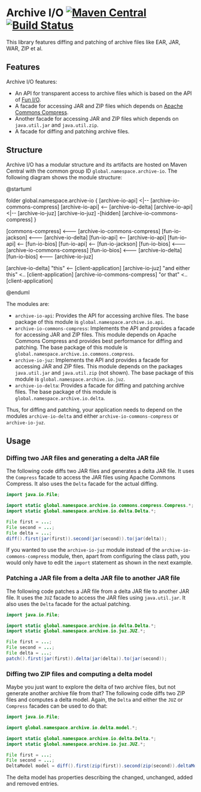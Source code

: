 # Archive I/O [![Maven Central](https://img.shields.io/maven-central/v/global.namespace.archive-io/archive-io.svg)](http://search.maven.org/#search%7Cga%7C1%7Cg%3A%22global.namespace.archive-io%22) [![Build Status](https://api.travis-ci.org/christian-schlichtherle/archive-io.svg)](https://travis-ci.org/christian-schlichtherle/archive-io)

This library features diffing and patching of archive files like EAR, JAR, WAR, ZIP et al.

## Features

Archive I/O features:

+ An API for transparent access to archive files which is based on the API of [Fun I/O].
+ A facade for accessing JAR and ZIP files which depends on [Apache Commons Compress].
+ Another facade for accessing JAR and ZIP files which depends on `java.util.jar` and `java.util.zip`.
+ A facade for diffing and patching archive files.

## Structure

Archive I/O has a modular structure and its artifacts are hosted on Maven Central with the common group ID
`global.namespace.archive-io`.
The following diagram shows the module structure:

@startuml

folder global.namespace.archive-io {
    [archive-io-api] <|-- [archive-io-commons-compress]
    [archive-io-api] <-- [archive-io-delta]
    [archive-io-api] <|-- [archive-io-juz]
    [archive-io-juz] -[hidden] [archive-io-commons-compress]
}

[commons-compress] <--- [archive-io-commons-compress]
[fun-io-jackson] <--- [archive-io-delta]
[fun-io-api] <-- [archive-io-api]
[fun-io-api] <-- [fun-io-bios]
[fun-io-api] <-- [fun-io-jackson]
[fun-io-bios] <--- [archive-io-commons-compress]
[fun-io-bios] <--- [archive-io-delta]
[fun-io-bios] <--- [archive-io-juz]

[archive-io-delta] "this" <-- [client-application]
[archive-io-juz] "and either this" <.. [client-application]
[archive-io-commons-compress] "or that" <.. [client-application]

@enduml

The modules are:

+ `archive-io-api`: Provides the API for accessing archive files.
  The base package of this module is `global.namespace.archive.io.api`.
+ `archive-io-commons-compress`: Implements the API and provides a facade for accessing JAR and ZIP files.
  This module depends on Apache Commons Compress and provides best performance for diffing and patching.
  The base package of this module is `global.namespace.archive.io.commons.compress`.
+ `archive-io-juz`: Implements the API and provides a facade for accessing JAR and ZIP files.
  This module depends on the packages `java.util.jar` and `java.util.zip` (not shown).
  The base package of this module is `global.namespace.archive.io.juz`.
+ `archive-io-delta`: Provides a facade for diffing and patching archive files.
  The base package of this module is `global.namespace.archive.io.delta`.

Thus, for diffing and patching, your application needs to depend on the modules `archive-io-delta` and either
`archive-io-commons-compress` or `archive-io-juz`.

## Usage

### Diffing two JAR files and generating a delta JAR file

The following code diffs two JAR files and generates a delta JAR file.
It uses the `Compress` facade to access the JAR files using Apache Commons Compress.
It also uses the `Delta` facade for the actual diffing.

```java
import java.io.File;

import static global.namespace.archive.io.commons.compress.Compress.*;
import static global.namespace.archive.io.delta.Delta.*;

File first = ...;
File second = ...;
File delta = ...;
diff().first(jar(first)).second(jar(second)).to(jar(delta));
```

If you wanted to use the `archive-io-juz` module instead of the `archive-io-commons-compress` module, then, apart from
configuring the class path, you would only have to edit the `import` statement as shown in the next example.

### Patching a JAR file from a delta JAR file to another JAR file

The following code patches a JAR file from a delta JAR file to another JAR file.
It uses the `JUZ` facade to access the JAR files using `java.util.jar`.
It also uses the `Delta` facade for the actual patching.

```java
import java.io.File;

import static global.namespace.archive.io.delta.Delta.*;
import static global.namespace.archive.io.juz.JUZ.*;

File first = ...;
File second = ...;
File delta = ...;
patch().first(jar(first)).delta(jar(delta)).to(jar(second));
```

### Diffing two ZIP files and computing a delta model

Maybe you just want to explore the delta of two archive files, but not generate another archive file from that?
The following code diffs two ZIP files and computes a delta model.
Again, the `Delta` and either the `JUZ` or `Compress` facades can be used to do that:

```java
import java.io.File;

import global.namespace.archive.io.delta.model.*;

import static global.namespace.archive.io.delta.Delta.*;
import static global.namespace.archive.io.juz.JUZ.*;

File first = ...;
File second = ...;
DeltaModel model = diff().first(zip(first)).second(zip(second)).deltaModel();
```

The delta model has properties describing the changed, unchanged, added and removed entries.

[Apache Commons Compress]: https://commons.apache.org/proper/commons-compress/
[Fun I/O]: https://github.com/christian-schlichtherle/fun-io
